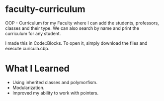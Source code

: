 # faculty-curriculum
OOP - Curriculum for my Faculty where I can add the students, professors, classes and their type. We can also search by name and print the curriculum for any student.

I made this in Code::Blocks. To open it, simply download the files and execute curicula.cbp.

# What I Learned

* Using inherited classes and polymorfism.
* Modularization.
* Improved my ability to work with pointers.
